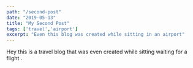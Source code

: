 ```yaml
---
path: "/second-post"
date: "2019-05-13"
title: "My Second Post"
tags: ['travel','airport']
excerpt: "Even this blog was created while sitting in an airport"
---
```


Hey this is a travel blog that was even created while sitting waiting for a flight .